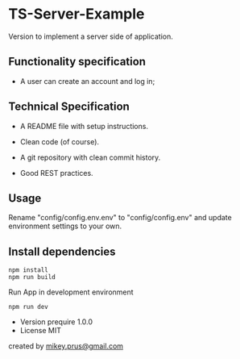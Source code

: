 # TS-Server-Example


Version to implement a server side of application.

## Functionality specification

- A user can create an account and log in;

## Technical Specification

- A README file with setup instructions.
- Clean code (of course).

- A git repository with clean commit history.
- Good REST practices.

## Usage
Rename "config/config.env.env" to "config/config.env" and update environment settings to your own.


## Install dependencies

```
npm install
npm run build
```

Run App in development environment
```
npm run dev
```

- Version prequire 1.0.0
- License MIT

created by mikey.prus@gmail.com